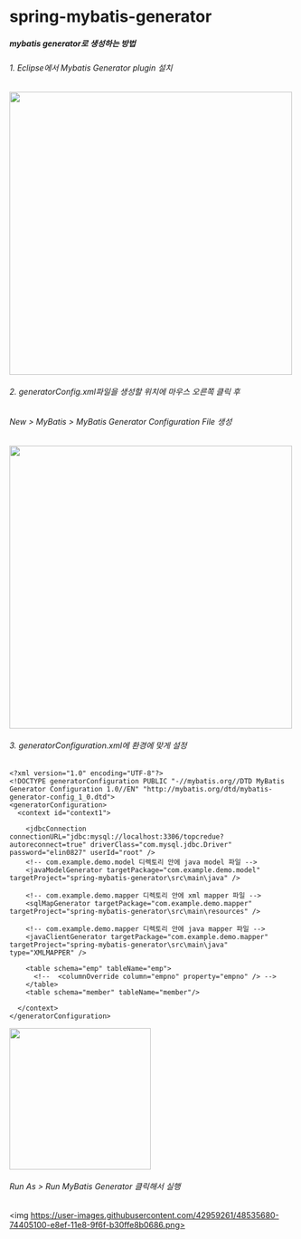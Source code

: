 # spring-mybatis-generator

##### mybatis generator로 생성하는 방법

###### 1. Eclipse에서 Mybatis Generator plugin 설치
<div>
  <img width="500" src="https://user-images.githubusercontent.com/42959261/48535361-6d650e80-e8ee-11e8-80fa-577d2b616386.JPG">
</div>

###### 2. generatorConfig.xml파일을 생성할 위치에 마우스 오른쪽 클릭 후 
######    New > MyBatis > MyBatis Generator Configuration File 생성
<div>
  <img width="500" src="https://user-images.githubusercontent.com/42959261/48535369-7655e000-e8ee-11e8-9c34-01597086c812.JPG">
</div>

###### 3. generatorConfiguration.xml에 환경에 맞게 설정
```
<?xml version="1.0" encoding="UTF-8"?>
<!DOCTYPE generatorConfiguration PUBLIC "-//mybatis.org//DTD MyBatis Generator Configuration 1.0//EN" "http://mybatis.org/dtd/mybatis-generator-config_1_0.dtd">
<generatorConfiguration>
  <context id="context1">
  
    <jdbcConnection connectionURL="jdbc:mysql://localhost:3306/topcredue?autoreconnect=true" driverClass="com.mysql.jdbc.Driver" password="elin0827" userId="root" />
    <!-- com.example.demo.model 디렉토리 안에 java model 파일 -->
    <javaModelGenerator targetPackage="com.example.demo.model" targetProject="spring-mybatis-generator\src\main\java" />
    
    <!-- com.example.demo.mapper 디렉토리 안에 xml mapper 파일 -->
    <sqlMapGenerator targetPackage="com.example.demo.mapper" targetProject="spring-mybatis-generator\src\main\resources" />
    
    <!-- com.example.demo.mapper 디렉토리 안에 java mapper 파일 -->
    <javaClientGenerator targetPackage="com.example.demo.mapper" targetProject="spring-mybatis-generator\src\main\java" type="XMLMAPPER" />
    
    <table schema="emp" tableName="emp">
      <!--  <columnOverride column="empno" property="empno" /> -->
    </table>
    <table schema="member" tableName="member"/>
  
  </context>
</generatorConfiguration>
```

<img width="250" src="https://user-images.githubusercontent.com/42959261/48535678-72768d80-e8ef-11e8-857a-b08fd1c198ea.JPG">

###### Run As > Run MyBatis Generator 클릭해서 실행
<img https://user-images.githubusercontent.com/42959261/48535680-74405100-e8ef-11e8-9f6f-b30ffe8b0686.png>
